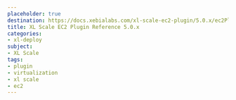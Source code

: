 ```yaml
---
placeholder: true
destination: https://docs.xebialabs.com/xl-scale-ec2-plugin/5.0.x/ec2PluginManual.html
title: XL Scale EC2 Plugin Reference 5.0.x
categories: 
- xl-deploy
subject:
- XL Scale
tags:
- plugin
- virtualization
- xl scale
- ec2
---
```


